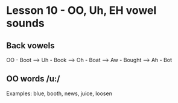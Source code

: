 # Lesson 10 - OO, Uh, EH vowel sounds

## Back vowels

OO - Boot --> Uh - Book --> Oh - Boat --> Aw - Bought --> Ah - Bot

## OO words /u:/

  Examples: blue, booth, news, juice, loosen
